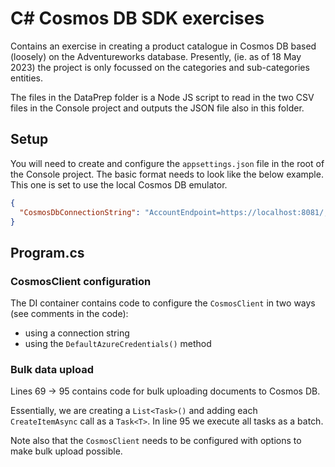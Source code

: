 # C# Cosmos DB SDK exercises
Contains an exercise in creating a product catalogue in Cosmos DB based (loosely) on the Adventureworks database. Presently, (ie. as of 18 May 2023) the project is only focussed on the categories and sub-categories entities.

The files in the DataPrep folder is a Node JS script to read in the two CSV files in the Console project and outputs the JSON file also in this folder.

## Setup
You will need to create and configure the ```appsettings.json``` file in the root of the Console project. The basic format needs to look like the below example. This one is set to use the local Cosmos DB emulator.

```json
{
  "CosmosDbConnectionString": "AccountEndpoint=https://localhost:8081/;AccountKey=[insert key here];"
}
```

## Program.cs
### CosmosClient configuration
The DI container contains code to configure the ```CosmosClient``` in two ways (see comments in the code): 
* using a connection string
* using the ```DefaultAzureCredentials()``` method

### Bulk data upload
Lines 69 -> 95 contains code for bulk uploading documents to Cosmos DB. 

Essentially, we are creating a ```List<Task>()``` and adding each ```CreateItemAsync``` call as a ```Task<T>```. In line 95 we execute all tasks as a batch.

Note also that the ```CosmosClient``` needs to be configured with options to make bulk upload possible.

